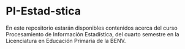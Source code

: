 # PI-Estad-stica
En este repositorio estarán disponibles contenidos acerca del curso Procesamiento de Información Estadística, del cuarto semestre en la Licenciatura en Educación Primaria de la BENV. 
